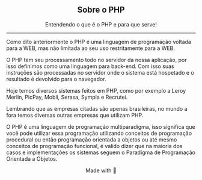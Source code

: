 <!-- Title -->
<h2 align="center">Sobre o PHP</h2>

<p align="center">
   Entendendo o que é o PHP e para que serve!
</p>    
 <!-- ABOUT THE TOPIC -->
<hr>

Como dito anteriormente o PHP é uma linguagem de programação voltada para a WEB, mas não limitada ao seu uso restritamente para a WEB.

O PHP tem seu processamento todo no servidor da nossa aplicação, por isso definimos como uma linguagem para back-end. Com isso suas instruções são processadas no servidor onde o sistema está hospetado e o resultado é devolvido para o navegador.

Hoje temos diversos sistemas feitos em PHP, como por exemplo a Leroy Merlin, PicPay, Mobli, Serasa, Sympla e Recrutei.

Lembrando que as empresas citadas são apenas brasileiras, no mundo a fora temos diversas outras empresas que utilizam PHP.

O PHP é uma linguagem de programação multiparadigma, isso significa que você pode utilizar essa programação utilizando conceitos de programação procedural ou então programação orientada a objetos ou até mesmo conceitos de programação funcional, é valido dizer que na maioria dos casos e implementações os sistemas seguem o Paradigma de Programação Orientada a Objetos.

<p align="center">Made with 💜</p> 